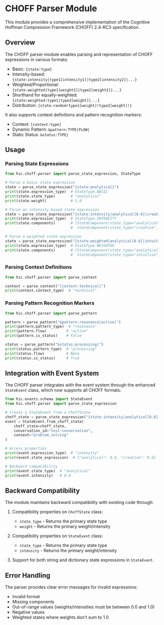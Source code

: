 # CHOFF Parser Module

This module provides a comprehensive implementation of the Cognitive Hoffman Compression Framework (CHOFF) 2.4-RC3 specification.

## Overview

The CHOFF parser module enables parsing and representation of CHOFF expressions in various formats:

- Basic: `{state:type}`
- Intensity-based: `{state:intensity|type1[intensity1]|type2[intensity2]|...}`
- Weighted/Proportional: `{state:weighted|type1[weight1]|type2[weight2]|...}`
- Shorthand for equally-weighted: `{state:weighted:type1|type2[weight]|...}`
- Distribution: `{state:random!type1[weight]!type2[weight]!}`

It also supports context definitions and pattern recognition markers:

- Context: `[context:type]`
- Dynamic Pattern: `&pattern:TYPE|FLOW|`
- Static Status: `&status:TYPE|`

## Usage

### Parsing State Expressions

```python
from hic.choff.parser import parse_state_expression, StateType

# Parse a basic state expression
state = parse_state_expression("{state:analytical}")
print(state.expression_type)  # StateType.BASIC
print(state.state_type)       # "analytical"
print(state.weight)           # 1.0

# Parse an intensity-based state expression
state = parse_state_expression("{state:intensity|analytical[0.8]|creative[0.5]|}")
print(state.expression_type)  # StateType.INTENSITY
print(state.components)       # [StateComponent(state_type="analytical", value=0.8), 
                              #  StateComponent(state_type="creative", value=0.5)]

# Parse a weighted state expression
state = parse_state_expression("{state:weighted|analytical[0.6]|intuitive[0.4]|}")
print(state.expression_type)  # StateType.WEIGHTED
print(state.components)       # [StateComponent(state_type="analytical", value=0.6), 
                              #  StateComponent(state_type="intuitive", value=0.4)]
```

### Parsing Context Definitions

```python
from hic.choff.parser import parse_context

context = parse_context("[context:technical]")
print(context.context_type)  # "technical"
```

### Parsing Pattern Recognition Markers

```python
from hic.choff.parser import parse_pattern

pattern = parse_pattern("&pattern:resonance|active|")
print(pattern.pattern_type)  # "resonance"
print(pattern.flow)         # "active"
print(pattern.is_status)    # False

status = parse_pattern("&status:processing|")
print(status.pattern_type)  # "processing"
print(status.flow)          # None
print(status.is_status)     # True
```

## Integration with Event System

The CHOFF parser integrates with the event system through the enhanced `StateEvent` class, which now supports all CHOFF formats:

```python
from hic.events.schema import StateEvent
from hic.choff.parser import parse_state_expression

# Create a StateEvent from a ChoffState
choff_state = parse_state_expression("{state:intensity|analytical[0.8]|creative[0.5]|}")
event = StateEvent.from_choff_state(
    choff_state=choff_state,
    conversation_id="test-conversation",
    context="problem_solving"
)

# Access properties
print(event.expression_type)  # "intensity"
print(event.state_expression)  # {"analytical": 0.8, "creative": 0.5}

# Backward compatibility
print(event.state_type)  # "analytical"
print(event.intensity)   # 0.8
```

## Backward Compatibility

The module maintains backward compatibility with existing code through:

1. Compatibility properties on `ChoffState` class:
   - `state_type` - Returns the primary state type
   - `weight` - Returns the primary weight/intensity

2. Compatibility properties on `StateEvent` class:
   - `state_type` - Returns the primary state type
   - `intensity` - Returns the primary weight/intensity

3. Support for both string and dictionary state expressions in `StateEvent`.

## Error Handling

The parser provides clear error messages for invalid expressions:

- Invalid format
- Missing components
- Out-of-range values (weights/intensities must be between 0.0 and 1.0)
- Negative values
- Weighted states where weights don't sum to 1.0